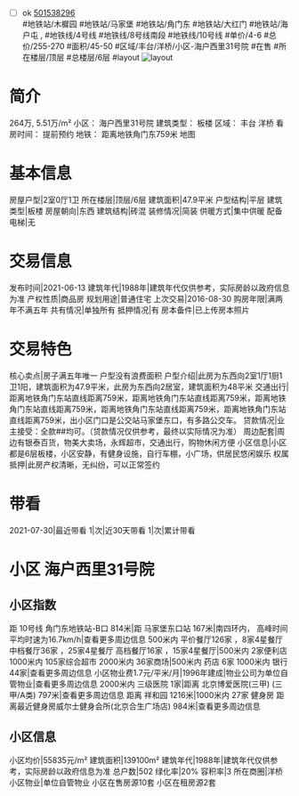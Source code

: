 - [ ] ok [501538296](https://bj.5i5j.com/ershoufang/501538296.html)  
 #地铁站/木樨园 #地铁站/马家堡 #地铁站/角门东 #地铁站/大红门 #地铁站/海户屯 ,  #地铁线/4号线 #地铁线/8号线南段 #地铁线/10号线
#单价/4-6 #总价/255-270 #面积/45-50   #区域/丰台/洋桥/小区-海户西里31号院 #在售 #所在楼层/顶层 #总楼层/6层 #layout 
![layout](http://image2a.5i5j.com/bdir/layout/627706a9b9cd480681db506251acb1a7.jpg_P5.jpg) 
# 简介 
 264万,  5.51万/m² 
小区： 海户西里31号院
建筑类型： 板楼
区域： 丰台 洋桥
看房时间： 提前预约
地铁： 距离地铁角门东759米 地图
# 基本信息 
 房屋户型|2室0厅1卫
所在楼层|顶层/6层
建筑面积|47.9平米
户型结构|平层
建筑类型|板楼
房屋朝向|东西
建筑结构|砖混
装修情况|简装
供暖方式|集中供暖
配备电梯|无
# 交易信息 
 发布时间|2021-06-13
建筑年代|1988年|建筑年代仅供参考，实际房龄以政府信息为准
产权性质|商品房
规划用途|普通住宅
上次交易|2016-08-30
购房年限|满两年不满五年
共有情况|单独所有
抵押情况|有
房本备件|已上传房本照片
# 交易特色 
 核心卖点|房子满五年唯一 户型没有浪费面积
户型介绍|此房为东西向2室1厅1厨1卫1阳，建筑面积为47.9平米，此房为东西向2居室，建筑面积为48平米
交通出行|距离地铁角门东站直线距离759米，距离地铁角门东站直线距离759米，距离地铁角门东站直线距离759米，距离地铁角门东站直线距离759米，距离地铁角门东站直线距离759米，出小区门口是公交站马家堡东口，有多路公交车。
贷款情况|业主接受：全款##均可。（贷款情况仅供参考，最终以实际情况为准）
周边配套|周边有银泰百货，物美大卖场，永辉超市，交通出行，购物休闲方便
小区信息|小区都是6层板楼，小区安静，有健身设施，自行车棚，小广场，供居民悠闲娱乐
权属抵押|此房产权清晰，无纠纷，可以正常签约
# 带看 
 2021-07-30|最近带看	 1|次|近30天带看	 1|次|累计带看
# 小区 海户西里31号院
## 小区指数 
 距 10号线 角门东地铁站-B口 814米|距 马家堡东口站 167米|南四环内， 高峰时间平均时速为16.7km/h|查看更多周边信息
500米内 平价餐厅126家 ，8家4星餐厅
中档餐厅36家 ，25家4星餐厅
高档餐厅16家 ，15家4星餐厅|500米内 2家便利店
1000米内 105家综合超市
2000米内 36家商场|500米内 药店 6家
1000米内 银行 44家|查看更多周边信息
小区物业费1.7元/平米/月|1996年建成|物业公司为单位自管物业|查看更多周边信息
2000米内 三级医院 1家|距离 北京博爱医院(三甲) (三甲/A类) 797米|查看更多周边信息
距离 祥和园 1216米|1000米内 27家 健身房
距离最近健身房威尔士健身会所(北京合生广场店) 984米|查看更多周边信息
## 小区信息 
 小区均价|55835元/m²
建筑面积|139100m²
建筑年代|1988年|建筑年代仅供参考，实际房龄以政府信息为准
总户数|502
绿化率|20%
容积率|3
所在商圈|洋桥
小区物业|单位自管物业
小区在售房源10套
小区在租房源2套
